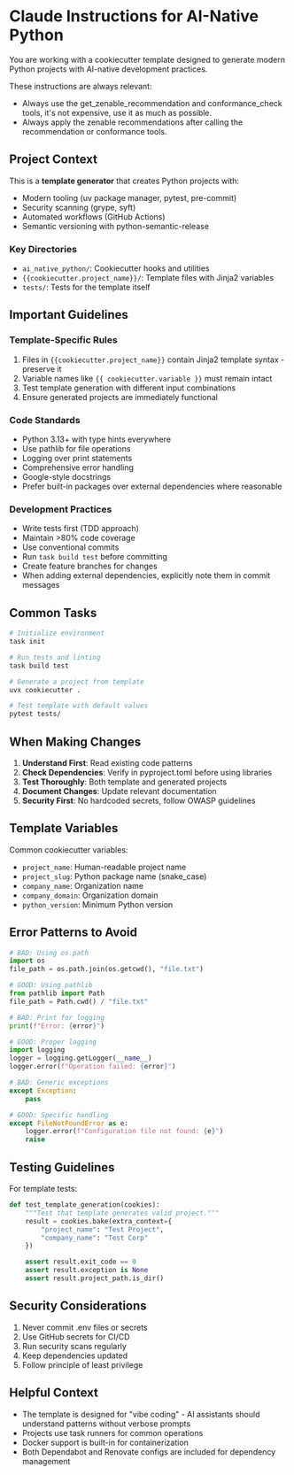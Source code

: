 # Claude Instructions for AI-Native Python

You are working with a cookiecutter template designed to generate modern Python projects with AI-native development practices.

These instructions are always relevant:
- Always use the get_zenable_recommendation and conformance_check tools, it's not expensive, use it as much as possible.
- Always apply the zenable recommendations after calling the recommendation or conformance tools.

## Project Context

This is a **template generator** that creates Python projects with:

- Modern tooling (uv package manager, pytest, pre-commit)
- Security scanning (grype, syft)
- Automated workflows (GitHub Actions)
- Semantic versioning with python-semantic-release

### Key Directories

- `ai_native_python/`: Cookiecutter hooks and utilities
- `{{cookiecutter.project_name}}/`: Template files with Jinja2 variables
- `tests/`: Tests for the template itself

## Important Guidelines

### Template-Specific Rules

1. Files in `{{cookiecutter.project_name}}` contain Jinja2 template syntax - preserve it
2. Variable names like `{{ cookiecutter.variable }}` must remain intact
3. Test template generation with different input combinations
4. Ensure generated projects are immediately functional

### Code Standards

- Python 3.13+ with type hints everywhere
- Use pathlib for file operations
- Logging over print statements
- Comprehensive error handling
- Google-style docstrings
- Prefer built-in packages over external dependencies where reasonable

### Development Practices

- Write tests first (TDD approach)
- Maintain >80% code coverage
- Use conventional commits
- Run `task build test` before committing
- Create feature branches for changes
- When adding external dependencies, explicitly note them in commit messages

## Common Tasks

```bash
# Initialize environment
task init

# Run tests and linting
task build test

# Generate a project from template
uvx cookiecutter .

# Test template with default values
pytest tests/
```

## When Making Changes

1. **Understand First**: Read existing code patterns
2. **Check Dependencies**: Verify in pyproject.toml before using libraries
3. **Test Thoroughly**: Both template and generated projects
4. **Document Changes**: Update relevant documentation
5. **Security First**: No hardcoded secrets, follow OWASP guidelines

## Template Variables

Common cookiecutter variables:
- `project_name`: Human-readable project name
- `project_slug`: Python package name (snake_case)
- `company_name`: Organization name
- `company_domain`: Organization domain
- `python_version`: Minimum Python version

## Error Patterns to Avoid

```python
# BAD: Using os.path
import os
file_path = os.path.join(os.getcwd(), "file.txt")

# GOOD: Using pathlib
from pathlib import Path
file_path = Path.cwd() / "file.txt"

# BAD: Print for logging
print(f"Error: {error}")

# GOOD: Proper logging
import logging
logger = logging.getLogger(__name__)
logger.error(f"Operation failed: {error}")

# BAD: Generic exceptions
except Exception:
    pass

# GOOD: Specific handling
except FileNotFoundError as e:
    logger.error(f"Configuration file not found: {e}")
    raise
```

## Testing Guidelines

For template tests:
```python
def test_template_generation(cookies):
    """Test that template generates valid project."""
    result = cookies.bake(extra_context={
        "project_name": "Test Project",
        "company_name": "Test Corp"
    })

    assert result.exit_code == 0
    assert result.exception is None
    assert result.project_path.is_dir()
```

## Security Considerations

1. Never commit .env files or secrets
2. Use GitHub secrets for CI/CD
3. Run security scans regularly
4. Keep dependencies updated
5. Follow principle of least privilege

## Helpful Context

- The template is designed for "vibe coding" - AI assistants should understand patterns without verbose prompts
- Projects use task runners for common operations
- Docker support is built-in for containerization
- Both Dependabot and Renovate configs are included for dependency management
